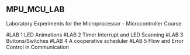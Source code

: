 ## MPU_MCU_LAB
Laboratory Experiments for the Microprocessor - Microcontroller Course

#LAB 1
LED Animations
#LAB 2
Timer Interrupt and LED Scanning
#LAB 3
Buttons/Switches
#LAB 4
A cooperative scheduler
#LAB 5
Flow and Error Control in Communication
